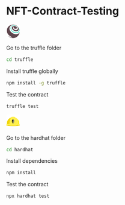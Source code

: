# NFT-Contract-Testing

<div align="left">
<a href="https://trufflesuite.com" target="_blank" rel="noreferrer"><img src="https://raw.githubusercontent.com/DEMYSTIF/DEMYSTIF/main/assets/icons/truffle.svg" width="36" height="36" alt="Truffle" /></a>
</div>

Go to the truffle folder

```bash
cd truffle
```

Install truffle globally

```bash
npm install -g truffle
```

Test the contract

```bash
truffle test
```

<div align="left">
<a href="https://hardhat.org/" target="_blank" rel="noreferrer"><img src="https://raw.githubusercontent.com/DEMYSTIF/DEMYSTIF/main/assets/icons/hardhat.svg" width="36" height="36" alt="Hardhat" /></a>
</div>

Go to the hardhat folder

```bash
cd hardhat
```

Install dependencies

```bash
npm install
```

Test the contract

```bash
npx hardhat test
```
